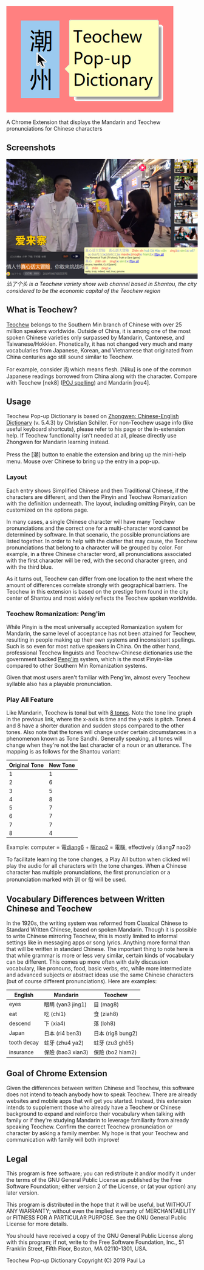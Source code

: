 ![# Teochew-Pop-up-Dictionary](teochew_popup_dict_tile.png)

A Chrome Extension that displays the Mandarin and Teochew pronunciations for Chinese characters

## Screenshots

![Image from 汕了个头, a Teochew web variety show channel based in Shantou](screenshots/shanlegetou.png)
*汕了个头 is a Teochew variety show web channel based in Shantou, the city  
considered to be the economic capital of the Teochew region*


## What is Teochew?

[Teochew](https://en.wikipedia.org/wiki/Teochew_dialect) belongs to the 
Southern Min branch of Chinese with over 25 million speakers worldwide. 
Outside of China, it is among one of the most spoken Chinese varieties only 
surpassed by Mandarin, Cantonese, and Taiwanese/Hokkien. Phonetically, it has 
not changed very much and many vocabularies from Japanese, Korean, and 
Vietnamese that originated from China centuries ago still sound similar to 
Teochew.

For example, consider 肉 which means flesh. \[Niku\] is one of the common 
Japanese readings borrowed from China along with the character. Compare with 
Teochew \[nek8\] \([POJ spelling](https://en.wikipedia.org/wiki/Pe̍h-ōe-jī)\) 
and Mandarin \[rou4\].

## Usage

Teochew Pop-up Dictionary is based on [Zhongwen: Chinese-English 
Dictionary](https://chrome.google.com/webstore/detail/zhongwen-chinese-english/kkmlkkjojmombglmlpbpapmhcaljjkde) 
(v. 5.4.3) by Christian Schiller. For non-Teochew usage info (like useful 
keyboard shortcuts), please refer to his page or the in-extension help. 
If Teochew functionality isn't needed at all, please directly use 
Zhongwen for Mandarin learning instead.

Press the \[潮\] button to enable the extension and bring up the mini-help menu. 
Mouse over Chinese to bring up the entry in a pop-up.

### Layout

Each entry shows Simplified Chinese and then Traditional Chinese, if the 
characters are different, and then the Pinyin and Teochew Romanization 
with the definition underneath. The layout, including omitting Pinyin, 
can be customized on the options page.

In many cases, a single Chinese character will have many Teochew pronunciations 
and the correct one for a multi-character word cannot be determined by software. 
In that scenario, the possible pronunciations are listed together. In order 
to help with the clutter that may cause, the Teochew pronunciations that belong 
to a character will be grouped by color. For example, in a three Chinese character 
word, all pronunciations associated with the first character will be red, with the 
second character green, and with the third blue.

As it turns out, Teochew can differ from one location to the next where 
the amount of differences correlate strongly with geographical barriers. 
The Teochew in this extension is based on the prestige form found in 
the city center of Shantou and most widely reflects the Teochew spoken 
worldwide.

### Teochew Romanization: Peng'im

While Pinyin is the most universally accepted Romanization system for 
Mandarin, the same level of acceptance has not been attained for Teochew, 
resulting in people making up their own systems and inconsistent spellings. 
Such is so even for most native speakers in China. On the other hand, 
professional Teochew linguists and Teochew-Chinese dictionaries use the 
government backed [Peng'im](https://en.wikipedia.org/wiki/Peng%27im) system, 
which is the most Pinyin-like compared to other Southern Min Romanization 
systems.

Given that most users aren't familiar with Peng'im, almost every Teochew syllable 
also has a playable pronunciation. 

### Play All Feature

Like Mandarin, Teochew is tonal but with 
[8 tones](https://www.teochewdialect.net/tone.php?code=en). Note the tone 
line graph in the previous link, where the x-axis is time and the y-axis is 
pitch. Tones 4 and 8 have a shorter duration and sudden stops compared to 
the other tones. Also note that the tones will change under certain circumstances 
in a phenomenon known as Tone Sandhi. Generally speaking, all tones will change 
when they're not the last character of a noun or an utterance. The mapping 
is as follows for the Shantou variant:

Original Tone | New Tone
------------- | --------
1 | 1
2 | 6
3 | 5
4 | 8
5 | 7
6 | 7
7 | 7
8 | 4

Example: computer = 電[diang6](electricity) + 腦[nao2](brain) = 電腦, effectively (diang**7** nao2)

To facilitate learning the tone changes, a Play All button when clicked will 
play the audio for all characters with the tone changes. When a Chinese 
character has multiple pronunciations, the first pronunciation or a pronunciation 
marked with 训 or 俗 will be used.

## Vocabulary Differences between Written Chinese and Teochew

In the 1920s, the writing system was reformed from Classical Chinese to Standard 
Written Chinese, based on spoken Mandarin. Though it is possible to write Chinese 
mirroring Teochew, this is mostly limited to informal settings like in 
messaging apps or song lyrics. Anything more formal than that will be written in 
standard Chinese. The important thing to note here is that while grammar is more or 
less very similar, certain kinds of vocabulary can be different. This comes up more 
often with daily discussion vocabulary, like pronouns, food, basic verbs, etc, while 
more intermediate and advanced subjects or abstract ideas use the same Chinese 
characters (but of course different pronunciations). Here are examples:

English | Mandarin | Teochew
------- | -------- | -------
eyes | 眼睛 (yan3 jing1) | 目 (mag8)
eat | 吃 (chi1) | 食 (ziah8)
descend | 下 (xia4) | 落 (loh8)
Japan | 日本 (ri4 ben3) | 日本 (rig8 bung2)
tooth decay | 蛀牙 (zhu4 ya2) | 蛀牙 (zu3 ghê5)
insurance | 保險 (bao3 xian3) | 保險 (bo2 hiam2)

## Goal of Chrome Extension

Given the differences between written Chinese and Teochew, this software 
does not intend to teach anybody how to speak Teochew. There are already 
websites and mobile apps that will get you started. Instead, this extension 
intends to supplement those who already have a Teochew or Chinese background 
to expand and reinforce their vocabulary when talking with family or if 
they're studying Mandarin to leverage familiarity from already speaking 
Teochew. Confirm the correct Teochew pronunciation or character by asking a 
family member. My hope is that your Teochew and communication with family 
will both improve!

## Legal

This program is free software; you can redistribute it and/or
modify it under the terms of the GNU General Public License
as published by the Free Software Foundation; either version 2
of the License, or (at your option) any later version.

This program is distributed in the hope that it will be useful,
but WITHOUT ANY WARRANTY; without even the implied warranty of
MERCHANTABILITY or FITNESS FOR A PARTICULAR PURPOSE.  See the
GNU General Public License for more details.

You should have received a copy of the GNU General Public License
along with this program; if not, write to the Free Software
Foundation, Inc., 51 Franklin Street, Fifth Floor, Boston, MA  02110-1301, USA.

Teochew Pop-up Dictionary
Copyright (C) 2019 Paul La